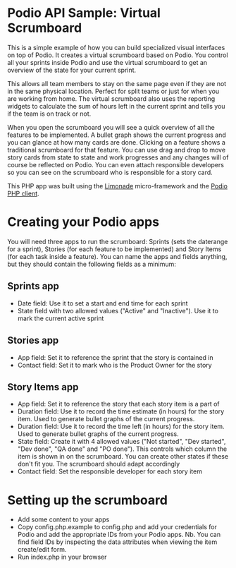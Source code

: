# Podio API Sample: Virtual Scrumboard
This is a simple example of how you can build specialized visual interfaces on top of Podio. It creates a virtual scrumboard based on Podio. You control all your sprints inside Podio and use the virtual scrumboard to get an overview of the state for your current sprint.

This allows all team members to stay on the same page even if they are not in the same physical location. Perfect for split teams or just for when you are working from home. The virtual scrumboard also uses the reporting widgets to calculate the sum of hours left in the current sprint and tells you if the team is on track or not.

When you open the scrumboard you will see a quick overview of all the features to be implemented. A bullet graph shows the current progress and you can glance at how many cards are done. Clicking on a feature shows a traditional scrumboard for that feature. You can use drag and drop to move story cards from state to state and work progresses and any changes will of course be reflected on Podio. You can even attach responsible developers so you can see on the scrumboard who is responsible for a story card.

This PHP app was built using the [Limonade](http://www.limonade-php.net/) micro-framework and the [Podio PHP client](https://github.com/podio/podio-php).

# Creating your Podio apps
You will need three apps to run the scrumboard: Sprints (sets the daterange for a sprint), Stories (for each feature to be implemented) and Story Items (for each task inside a feature). You can name the apps and fields anything, but they should contain the following fields as a minimum:

## Sprints app
* Date field: Use it to set a start and end time for each sprint
* State field with two allowed values ("Active" and "Inactive"). Use it to mark the current active sprint

## Stories app
* App field: Set it to reference the sprint that the story is contained in
* Contact field: Set it to mark who is the Product Owner for the story

## Story Items app
* App field: Set it to reference the story that each story item is a part of
* Duration field: Use it to record the time estimate (in hours) for the story item. Used to generate bullet graphs of the current progress.
* Duration field: Use it to record the time left (in hours) for the story item. Used to generate bullet graphs of the current progress.
* State field: Create it with 4 allowed values ("Not started", "Dev started", "Dev done", "QA done" and "PO done"). This controls which column the item is shown in on the scrumboard. You can create other states if these don't fit you. The scrumboard should adapt accordingly
* Contact field: Set the responsible developer for each story item

# Setting up the scrumboard
* Add some content to your apps
* Copy config.php.example to config.php and add your credentials for Podio and add the appropriate IDs from your Podio apps. Nb. You can find field IDs by inspecting the data attributes when viewing the item create/edit form.
* Run index.php in your browser